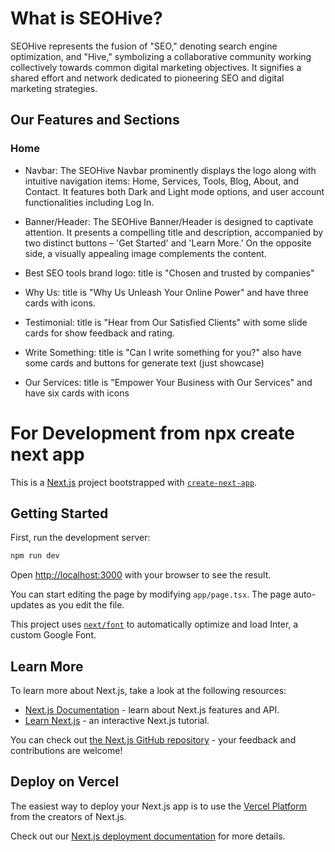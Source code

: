 # What is SEOHive?

SEOHive represents the fusion of "SEO," denoting search engine optimization, and "Hive," symbolizing a collaborative community working collectively towards common digital marketing objectives. It signifies a shared effort and network dedicated to pioneering SEO and digital marketing strategies.

## Our Features and Sections

### Home

- Navbar:
  The SEOHive Navbar prominently displays the logo along with intuitive navigation items: Home, Services, Tools, Blog, About, and Contact. It features both Dark and Light mode options, and user account functionalities including Log In.

- Banner/Header:
  The SEOHive Banner/Header is designed to captivate attention. It presents a compelling title and description, accompanied by two distinct buttons – 'Get Started' and 'Learn More.' On the opposite side, a visually appealing image complements the content.

- Best SEO tools brand logo: title is "Chosen and trusted by companies"

- Why Us: title is "Why Us Unleash Your Online Power" and have three cards with icons.

- Testimonial: title is "Hear from Our Satisfied Clients" with some slide cards for show feedback and rating.

- Write Something: title is "Can I write something for you?" also have some cards and buttons for generate text (just showcase)

- Our Services: title is "Empower Your Business with Our Services" and have six cards with icons
  <br/>

# For Development from npx create next app

This is a [Next.js](https://nextjs.org/) project bootstrapped with [`create-next-app`](https://github.com/vercel/next.js/tree/canary/packages/create-next-app).

## Getting Started

First, run the development server:

```bash
npm run dev
```

Open [http://localhost:3000](http://localhost:3000) with your browser to see the result.

You can start editing the page by modifying `app/page.tsx`. The page auto-updates as you edit the file.

This project uses [`next/font`](https://nextjs.org/docs/basic-features/font-optimization) to automatically optimize and load Inter, a custom Google Font.

## Learn More

To learn more about Next.js, take a look at the following resources:

- [Next.js Documentation](https://nextjs.org/docs) - learn about Next.js features and API.
- [Learn Next.js](https://nextjs.org/learn) - an interactive Next.js tutorial.

You can check out [the Next.js GitHub repository](https://github.com/vercel/next.js/) - your feedback and contributions are welcome!

## Deploy on Vercel

The easiest way to deploy your Next.js app is to use the [Vercel Platform](https://vercel.com/new?utm_medium=default-template&filter=next.js&utm_source=create-next-app&utm_campaign=create-next-app-readme) from the creators of Next.js.

Check out our [Next.js deployment documentation](https://nextjs.org/docs/deployment) for more details.
